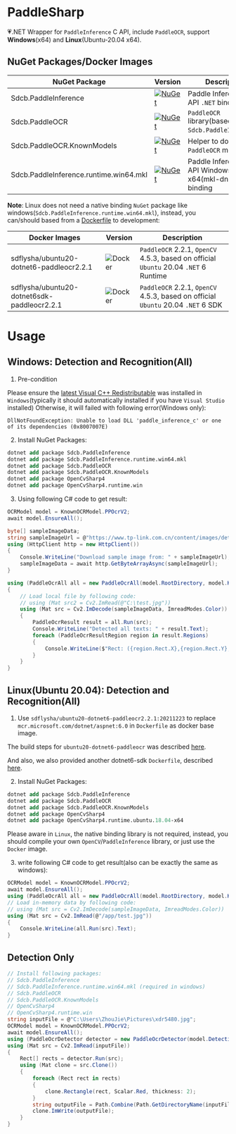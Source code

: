 # PaddleSharp

💗.NET Wrapper for `PaddleInference` C API, include `PaddleOCR`, support **Windows**(x64) and **Linux**(Ubuntu-20.04 x64).

## NuGet Packages/Docker Images

| NuGet Package                          | Version                                                                                                                                                  | Description                                                |
| -------------------------------------- | -------------------------------------------------------------------------------------------------------------------------------------------------------- | ---------------------------------------------------------- |
| Sdcb.PaddleInference                   | [![NuGet](https://img.shields.io/nuget/v/Sdcb.PaddleInference.svg)](https://nuget.org/packages/Sdcb.PaddleInference)                                     | Paddle Inference C API `.NET` binding                      |
| Sdcb.PaddleOCR                         | [![NuGet](https://img.shields.io/nuget/v/Sdcb.PaddleOCR.svg)](https://nuget.org/packages/Sdcb.PaddleOCR)                                                 | `PaddleOCR` library(based on `Sdcb.PaddleInference`)       |
| Sdcb.PaddleOCR.KnownModels             | [![NuGet](https://img.shields.io/nuget/v/Sdcb.PaddleOCR.KnownModels.svg)](https://nuget.org/packages/Sdcb.PaddleOCR.KnownModels)                         | Helper to download `PaddleOCR` models                      |
| Sdcb.PaddleInference.runtime.win64.mkl | [![NuGet](https://img.shields.io/nuget/v/Sdcb.PaddleInference.runtime.win64.mkl.svg)](https://nuget.org/packages/Sdcb.PaddleInference.runtime.win64.mkl) | Paddle Inference C API Windows x64(mkl-dnn) Native binding |

**Note**: Linux does not need a native binding `NuGet` package like windows(`Sdcb.PaddleInference.runtime.win64.mkl`), instead, you can/should based from a [Dockerfile](https://hub.docker.com/r/sdflysha/ubuntu20-dotnet6-paddleocr2.2.1) to development:

| Docker Images                               | Version                                                                                | Description                                                                          |
| ------------------------------------------- | -------------------------------------------------------------------------------------- | ------------------------------------------------------------------------------------ |
| sdflysha/ubuntu20-dotnet6-paddleocr2.2.1    | ![Docker](https://img.shields.io/docker/v/sdflysha/ubuntu20-dotnet6-paddleocr2.2.1)    | `PaddleOCR` 2.2.1, `OpenCV` 4.5.3, based on official `Ubuntu` 20.04 `.NET` 6 Runtime |
| sdflysha/ubuntu20-dotnet6sdk-paddleocr2.2.1 | ![Docker](https://img.shields.io/docker/v/sdflysha/ubuntu20-dotnet6sdk-paddleocr2.2.1) | `PaddleOCR` 2.2.1, `OpenCV` 4.5.3, based on official `Ubuntu` 20.04 `.NET` 6 SDK     |

# Usage

## Windows: Detection and Recognition(All)
1. Pre-condition

Please ensure the [latest Visual C++ Redistributable](https://aka.ms/vs/17/release/vc_redist.x64.exe) was installed in `Windows`(typically it should automatically installed if you have `Visual Studio` installed)
Otherwise, it will failed with following error(Windows only):
```
DllNotFoundException: Unable to load DLL 'paddle_inference_c' or one of its dependencies (0x8007007E)
```

2. Install NuGet Packages:
```ps
dotnet add package Sdcb.PaddleInference
dotnet add package Sdcb.PaddleInference.runtime.win64.mkl
dotnet add package Sdcb.PaddleOCR
dotnet add package Sdcb.PaddleOCR.KnownModels
dotnet add package OpenCvSharp4
dotnet add package OpenCvSharp4.runtime.win
```

3. Using following C# code to get result:
```csharp
OCRModel model = KnownOCRModel.PPOcrV2;
await model.EnsureAll();

byte[] sampleImageData;
string sampleImageUrl = @"https://www.tp-link.com.cn/content/images/detail/2164/TL-XDR5450易展Turbo版-3840px_03.jpg";
using (HttpClient http = new HttpClient())
{
    Console.WriteLine("Download sample image from: " + sampleImageUrl);
    sampleImageData = await http.GetByteArrayAsync(sampleImageUrl);
}

using (PaddleOcrAll all = new PaddleOcrAll(model.RootDirectory, model.KeyPath))
{
    // Load local file by following code:
    // using (Mat src2 = Cv2.ImRead(@"C:\test.jpg"))
    using (Mat src = Cv2.ImDecode(sampleImageData, ImreadModes.Color))
    {
        PaddleOcrResult result = all.Run(src);
        Console.WriteLine("Detected all texts: " + result.Text);
        foreach (PaddleOcrResultRegion region in result.Regions)
        {
            Console.WriteLine($"Rect: ({region.Rect.X},{region.Rect.Y},{region.Rect.Width},{region.Rect.Width}), Text: {region.Text}, Score: {region.Score}");
        }
    }
}
```

## Linux(Ubuntu 20.04): Detection and Recognition(All)
1. Use `sdflysha/ubuntu20-dotnet6-paddleocr2.2.1:20211223` to replace `mcr.microsoft.com/dotnet/aspnet:6.0` in `Dockerfile` as docker base image.

The build steps for `ubuntu20-dotnet6-paddleocr` was described [here](./build/docker/ubuntu20-dotnet6-paddleocr2.2.1/Dockerfile).

And also, we also provided another dotnet6-sdk `Dockerfile`, described [here](./build/docker/ubuntu20-dotnet6sdk-paddleocr2.2.1/Dockerfile).

2. Install NuGet Packages:
```ps
dotnet add package Sdcb.PaddleInference
dotnet add package Sdcb.PaddleOCR
dotnet add package Sdcb.PaddleOCR.KnownModels
dotnet add package OpenCvSharp4
dotnet add package OpenCvSharp4.runtime.ubuntu.18.04-x64
```

Please aware in `Linux`, the native binding library is not required, instead, you should compile your own `OpenCV`/`PaddleInference` library, or just use the `Docker` image.

3. write following C# code to get result(also can be exactly the same as windows):
```csharp
OCRModel model = KnownOCRModel.PPOcrV2;
await model.EnsureAll();
using (PaddleOcrAll all = new PaddleOcrAll(model.RootDirectory, model.KeyPath))
// Load in-memory data by following code:
// using (Mat src = Cv2.ImDecode(sampleImageData, ImreadModes.Color))
using (Mat src = Cv2.ImRead(@"/app/test.jpg"))
{
    Console.WriteLine(all.Run(src).Text);
}
```

## Detection Only
```csharp
// Install following packages:
// Sdcb.PaddleInference
// Sdcb.PaddleInference.runtime.win64.mkl (required in windows)
// Sdcb.PaddleOCR
// Sdcb.PaddleOCR.KnownModels
// OpenCvSharp4
// OpenCvSharp4.runtime.win
string inputFile = @"C:\Users\ZhouJie\Pictures\xdr5480.jpg";
OCRModel model = KnownOCRModel.PPOcrV2;
await model.EnsureAll();
using (PaddleOcrDetector detector = new PaddleOcrDetector(model.DetectionDirectory))
using (Mat src = Cv2.ImRead(inputFile))
{
    Rect[] rects = detector.Run(src);
    using (Mat clone = src.Clone())
    {
        foreach (Rect rect in rects)
        {
            clone.Rectangle(rect, Scalar.Red, thickness: 2);
        }
        string outputFile = Path.Combine(Path.GetDirectoryName(inputFile), "output.jpg");
        clone.ImWrite(outputFile);
    }
}

```